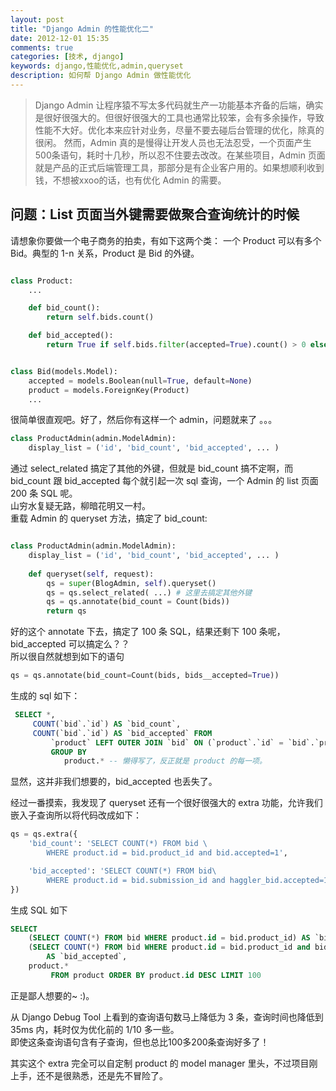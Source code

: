 ```yaml
---
layout: post
title: "Django Admin 的性能优化二"
date: 2012-12-01 15:35
comments: true
categories: [技术, django]
keywords: django,性能优化,admin,queryset
description: 如何帮 Django Admin 做性能优化
---
```


> Django Admin 让程序猿不写太多代码就生产一功能基本齐备的后端，确实是很好很强大的。但很好很强大的工具也通常比较笨，会有多余操作，导致性能不大好。优化本来应针对业务，尽量不要去碰后台管理的优化，除真的很闲。
> 然而，Admin 真的是慢得让开发人员也无法忍受，一个页面产生500条语句，耗时十几秒，所以忍不住要去改改。在某些项目，Admin 页面就是产品的正式后端管理工具，那部分是有企业客户用的。如果想顺利收到钱，不想被xxoo的话，也有优化 Admin 的需要。

问题：List 页面当外键需要做聚合查询统计的时候
--------------------------------------

请想象你要做一个电子商务的拍卖，有如下这两个类：
一个 Product 可以有多个 Bid。典型的 1-n 关系，Product 是 Bid 的外键。

```python

class Product:
    ...

    def bid_count():
        return self.bids.count()

    def bid_accepted():
        return True if self.bids.filter(accepted=True).count() > 0 else False


class Bid(models.Model):
    accepted = models.Boolean(null=True, default=None)
    product = models.ForeignKey(Product)
    ...
```

很简单很直观吧。好了，然后你有这样一个 admin，问题就来了 。。。
```python
class ProductAdmin(admin.ModelAdmin):
    display_list = ('id', 'bid_count', 'bid_accepted', ... )

```

通过 select_related 搞定了其他的外键，但就是 bid_count 搞不定啊，而 bid_count 跟 bid_accepted 每个就引起一次 sql 查询，一个 Admin 的 list 页面 200 条 SQL 呢。    
山穷水复疑无路，柳暗花明又一村。    
重载 Admin 的 queryset 方法，搞定了 bid_count:

```python

class ProductAdmin(admin.ModelAdmin):
    display_list = ('id', 'bid_count', 'bid_accepted', ... )
    
    def queryset(self, request):
        qs = super(BlogAdmin, self).queryset()
        qs = qs.select_related( ...) # 这里去搞定其他外键
        qs = qs.annotate(bid_count = Count(bids))
        return qs
```

好的这个 annotate 下去，搞定了 100 条 SQL，结果还剩下 100 条呢，bid_accepted 可以搞定么？？    
所以很自然就想到如下的语句

```python
qs = qs.annotate(bid_count=Count(bids, bids__accepted=True))
```

生成的 sql 如下：
```sql
 SELECT *,
     COUNT(`bid`.`id`) AS `bid_count`, 
     COUNT(`bid`.`id`) AS `bid_accepted` FROM 
         `product` LEFT OUTER JOIN `bid` ON (`product`.`id` = `bid`.`product_id`) 
         GROUP BY 
            product.* -- 懒得写了，反正就是 product 的每一项。
```
显然，这并非我们想要的，bid_accepted 也丢失了。

经过一番摸索，我发现了 queryset 还有一个很好很强大的 extra 功能，允许我们嵌入子查询所以将代码改成如下：
```python
qs = qs.extra({
    'bid_count': 'SELECT COUNT(*) FROM bid \
        WHERE product.id = bid.product_id and bid.accepted=1',

    'bid_accepted': 'SELECT COUNT(*) FROM bid\
        WHERE product.id = bid.submission_id and haggler_bid.accepted=1',
})
```

生成 SQL 如下
```sql
SELECT 
    (SELECT COUNT(*) FROM bid WHERE product.id = bid.product_id) AS `bid_count`, 
    (SELECT COUNT(*) FROM bid WHERE product.id = bid.product_id and bid.accepted=1) 
        AS `bid_accepted`, 
    product.*
         FROM product ORDER BY product.id DESC LIMIT 100
```

正是鄙人想要的~ :)。

从 Django Debug Tool 上看到的查询语句数马上降低为 3 条，查询时间也降低到 35ms 内，耗时仅为优化前的 1/10 多一些。  
即使这条查询语句含有子查询，但也总比100多200条查询好多了！


其实这个 extra 完全可以自定制 product 的 model manager 里头，不过项目刚上手，还不是很熟悉，还是先不冒险了。
